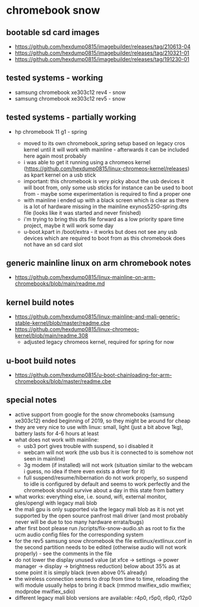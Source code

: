 # chromebook snow

## bootable sd card images

- https://github.com/hexdump0815/imagebuilder/releases/tag/210613-04
- https://github.com/hexdump0815/imagebuilder/releases/tag/210321-01
- https://github.com/hexdump0815/imagebuilder/releases/tag/191230-01

## tested systems - working

- samsung chromebook xe303c12 rev4 - snow
- samsung chromebook xe303c12 rev5 - snow

## tested systems - partially working

- hp chromebook 11 g1 - spring 

  - moved to its own chromebook_spring setup based on legacy cros kernel until it will work with mainline - afterwards it can be included here again most probably
  - i was able to get it running using a chromeos kernel (https://github.com/hexdump0815/linux-chromeos-kernel/releases) as kpart kernel on a usb stick
  - important: this chromebook is very picky about the usb devices it will boot from, only some usb sticks for instance can be used to boot from - maybe some experimentation is required to find a proper one
  - with mainline i ended up with a black screen which is clear as there is a lot of hardware missing in the mainline exynos5250-spring.dts file (looks like it was started and never finished)
  - i'm trying to bring this dts file forward as a low priority spare time project, maybe it will work some day
  - u-boot.kpart in /boot/extra - it works but does not see any usb devices which are required to boot from as this chromebook does not have an sd card slot

## generic mainline linux on arm chromebook notes

- https://github.com/hexdump0815/linux-mainline-on-arm-chromebooks/blob/main/readme.md

## kernel build notes

- https://github.com/hexdump0815/linux-mainline-and-mali-generic-stable-kernel/blob/master/readme.cbe
- https://github.com/hexdump0815/linux-chromeos-kernel/blob/main/readme.308
  - adjusted legacy chromeos kernel, required for spring for now

## u-boot build notes

- https://github.com/hexdump0815/u-boot-chainloading-for-arm-chromebooks/blob/master/readme.cbe

## special notes

- active support from google for the snow chromebooks (samsung xe303c12) ended beginning of 2019, so they might be around for cheap
- they are very nice to use with linux: small, light (just a bit above 1kg), battery lasts for 4-6 hours at least
- what does not work with mainline:
  - usb3 port gives trouble with suspend, so i disabled it
  - webcam will not work (the usb bus it is connected to is somehow not seen in mainline)
  - 3g modem (if installed) will not work (situation similar to the webcam i guess, no idea if there even exists a driver for it)
  - full suspend/resume/hibernation do not work properly, so suspend to idle is configured by default and seems to work perfectly and the chromebook should survive about a day in this state from battery
- what works: everything else, i.e. sound, wifi, external monitor, gles/opengl with legacy mali blob
- the mali gpu is only supported via the legacy mali blob as it is not yet supported by the open source panfrost mali driver (and most probably never will be due to too many hardware errata/bugs)
- after first boot please run /scripts/fix-snow-audio.sh as root to fix the ucm audio config files for the corresponding system
- for the rev5 samsung snow chromebook the file extlinux/extlinux.conf in the second partition needs to be edited (otherwise audio will not work properly) - see the comments in the file
- do not lower the display unused value (at xfce -> settings -> power manager -> display -> brightness reduction) below about 35% as at some point it is simply black (even above 0% already)
- the wireless connection seems to drop from time to time, reloading the wifi module usually helps to bring it back (rmmod mwifiex_sdio mwifiex; modprobe mwifiex_sdio)
- different legacy mali blob versions are available: r4p0, r5p0, r6p0, r12p0
